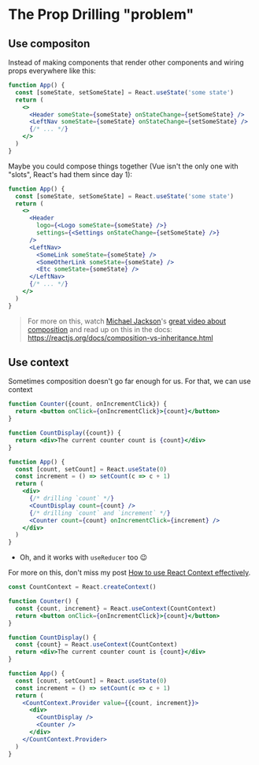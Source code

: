 # The Prop Drilling "problem"

## Use compositon

Instead of making components that render other components and wiring props
everywhere like this:

```jsx
function App() {
  const [someState, setSomeState] = React.useState('some state')
  return (
    <>
      <Header someState={someState} onStateChange={setSomeState} />
      <LeftNav someState={someState} onStateChange={setSomeState} />
      {/* ... */}
    </>
  )
}
```

Maybe you could compose things together (Vue isn't the only one with "slots",
React's had them since day 1):

```jsx
function App() {
  const [someState, setSomeState] = React.useState('some state')
  return (
    <>
      <Header
        logo={<Logo someState={someState} />}
        settings={<Settings onStateChange={setSomeState} />}
      />
      <LeftNav>
        <SomeLink someState={someState} />
        <SomeOtherLink someState={someState} />
        <Etc someState={someState} />
      </LeftNav>
      {/* ... */}
    </>
  )
}
```

> For more on this, watch [Michael Jackson](https://twitter.com/mjackson)'s
> [great video about composition](https://www.youtube.com/watch?v=3XaXKiXtNjw)
> and read up on this in the docs:
> https://reactjs.org/docs/composition-vs-inheritance.html

## Use context

Sometimes composition doesn't go far enough for us. For that, we can use context

```jsx
function Counter({count, onIncrementClick}) {
  return <button onClick={onIncrementClick}>{count}</button>
}

function CountDisplay({count}) {
  return <div>The current counter count is {count}</div>
}

function App() {
  const [count, setCount] = React.useState(0)
  const increment = () => setCount(c => c + 1)
  return (
    <div>
      {/* drilling `count` */}
      <CountDisplay count={count} />
      {/* drilling `count` and `increment` */}
      <Counter count={count} onIncrementClick={increment} />
    </div>
  )
}
```

- Oh, and it works with `useReducer` too 😉

For more on this, don't miss my post
[How to use React Context effectively](https://kentcdodds.com/blog/how-to-use-react-context-effectively).

<!--





































SOLUTION is down here...

just in case I forget or mess something up in the talk...









-->

```jsx
const CountContext = React.createContext()

function Counter() {
  const {count, increment} = React.useContext(CountContext)
  return <button onClick={onIncrementClick}>{count}</button>
}

function CountDisplay() {
  const {count} = React.useContext(CountContext)
  return <div>The current counter count is {count}</div>
}

function App() {
  const [count, setCount] = React.useState(0)
  const increment = () => setCount(c => c + 1)
  return (
    <CountContext.Provider value={{count, increment}}>
      <div>
        <CountDisplay />
        <Counter />
      </div>
    </CountContext.Provider>
  )
}
```
